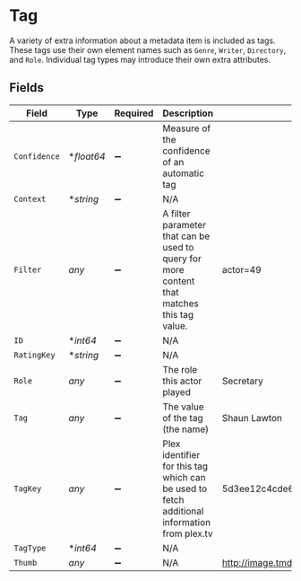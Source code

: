 # Tag

A variety of extra information about a metadata item is included as tags. These tags use their own element names such as `Genre`, `Writer`, `Directory`, and `Role`. Individual tag types may introduce their own extra attributes.



## Fields

| Field                                                                                       | Type                                                                                        | Required                                                                                    | Description                                                                                 | Example                                                                                     |
| ------------------------------------------------------------------------------------------- | ------------------------------------------------------------------------------------------- | ------------------------------------------------------------------------------------------- | ------------------------------------------------------------------------------------------- | ------------------------------------------------------------------------------------------- |
| `Confidence`                                                                                | **float64*                                                                                  | :heavy_minus_sign:                                                                          | Measure of the confidence of an automatic tag                                               |                                                                                             |
| `Context`                                                                                   | **string*                                                                                   | :heavy_minus_sign:                                                                          | N/A                                                                                         |                                                                                             |
| `Filter`                                                                                    | *any*                                                                                       | :heavy_minus_sign:                                                                          | A filter parameter that can be used to query for more content that matches this tag value.  | actor=49                                                                                    |
| `ID`                                                                                        | **int64*                                                                                    | :heavy_minus_sign:                                                                          | N/A                                                                                         |                                                                                             |
| `RatingKey`                                                                                 | **string*                                                                                   | :heavy_minus_sign:                                                                          | N/A                                                                                         |                                                                                             |
| `Role`                                                                                      | *any*                                                                                       | :heavy_minus_sign:                                                                          | The role this actor played                                                                  | Secretary                                                                                   |
| `Tag`                                                                                       | *any*                                                                                       | :heavy_minus_sign:                                                                          | The value of the tag (the name)                                                             | Shaun Lawton                                                                                |
| `TagKey`                                                                                    | *any*                                                                                       | :heavy_minus_sign:                                                                          | Plex identifier for this tag which can be used to fetch additional information from plex.tv | 5d3ee12c4cde6a001c3e0b27                                                                    |
| `TagType`                                                                                   | **int64*                                                                                    | :heavy_minus_sign:                                                                          | N/A                                                                                         |                                                                                             |
| `Thumb`                                                                                     | *any*                                                                                       | :heavy_minus_sign:                                                                          | N/A                                                                                         | http://image.tmdb.org/t/p/original/lcJ8qM51ClAR2UzXU1mkZGfnn3o.jpg                          |